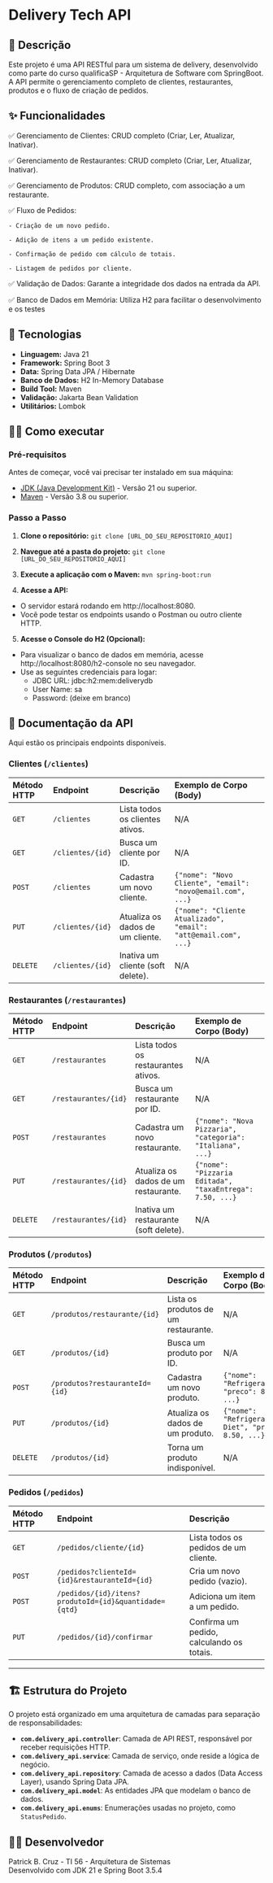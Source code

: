 # Delivery Tech API

## 📝 Descrição
Este projeto é uma API RESTful para um sistema de delivery, desenvolvido como parte do curso qualificaSP - Arquitetura de Software com SpringBoot. A API permite o gerenciamento completo de clientes, restaurantes, produtos e o fluxo de criação de pedidos.

## ✨ Funcionalidades
✅ Gerenciamento de Clientes: CRUD completo (Criar, Ler, Atualizar, Inativar).

✅ Gerenciamento de Restaurantes: CRUD completo (Criar, Ler, Atualizar, Inativar).

✅ Gerenciamento de Produtos: CRUD completo, com associação a um restaurante.

✅ Fluxo de Pedidos:

    - Criação de um novo pedido.

    - Adição de itens a um pedido existente.

    - Confirmação de pedido com cálculo de totais.

    - Listagem de pedidos por cliente.

✅ Validação de Dados: Garante a integridade dos dados na entrada da API.

✅ Banco de Dados em Memória: Utiliza H2 para facilitar o desenvolvimento e os testes

## 🚀 Tecnologias
- **Linguagem:** Java 21
- **Framework:** Spring Boot 3
- **Data:** Spring Data JPA / Hibernate
- **Banco de Dados:** H2 In-Memory Database
- **Build Tool:** Maven
- **Validação:** Jakarta Bean Validation
- **Utilitários:** Lombok

## 🏃‍♂️ Como executar
### Pré-requisitos
Antes de começar, você vai precisar ter instalado em sua máquina:
- [JDK (Java Development Kit)](https://www.oracle.com/java/technologies/downloads/) - Versão 21 ou superior.
- [Maven](https://maven.apache.org/download.cgi) - Versão 3.8 ou superior.

### Passo a Passo
1. **Clone o repositório:**
   `git clone [URL_DO_SEU_REPOSITORIO_AQUI]`

2. **Navegue até a pasta do projeto:**
   `git clone [URL_DO_SEU_REPOSITORIO_AQUI]`

3. **Execute a aplicação com o Maven:**
   `mvn spring-boot:run`

4. **Acesse a API:**
- O servidor estará rodando em http://localhost:8080.
- Você pode testar os endpoints usando o Postman ou outro cliente HTTP.

5. **Acesse o Console do H2 (Opcional):**
- Para visualizar o banco de dados em memória, acesse http://localhost:8080/h2-console no seu navegador.
- Use as seguintes credenciais para logar:
    - JDBC URL: jdbc:h2:mem:deliverydb
    - User Name: sa
    - Password: (deixe em branco)

## 📖 Documentação da API

Aqui estão os principais endpoints disponíveis.

### Clientes (`/clientes`)
| Método HTTP | Endpoint | Descrição | Exemplo de Corpo (Body) |
| :--- | :--- | :--- | :--- |
| `GET` | `/clientes` | Lista todos os clientes ativos. | N/A |
| `GET` | `/clientes/{id}` | Busca um cliente por ID. | N/A |
| `POST` | `/clientes` | Cadastra um novo cliente. | `{"nome": "Novo Cliente", "email": "novo@email.com", ...}` |
| `PUT` | `/clientes/{id}` | Atualiza os dados de um cliente. | `{"nome": "Cliente Atualizado", "email": "att@email.com", ...}` |
| `DELETE`| `/clientes/{id}` | Inativa um cliente (soft delete). | N/A |

### Restaurantes (`/restaurantes`)
| Método HTTP | Endpoint | Descrição | Exemplo de Corpo (Body) |
| :--- | :--- | :--- | :--- |
| `GET` | `/restaurantes` | Lista todos os restaurantes ativos. | N/A |
| `GET` | `/restaurantes/{id}` | Busca um restaurante por ID. | N/A |
| `POST` | `/restaurantes` | Cadastra um novo restaurante. | `{"nome": "Nova Pizzaria", "categoria": "Italiana", ...}` |
| `PUT` | `/restaurantes/{id}` | Atualiza os dados de um restaurante. | `{"nome": "Pizzaria Editada", "taxaEntrega": 7.50, ...}` |
| `DELETE`| `/restaurantes/{id}` | Inativa um restaurante (soft delete). | N/A |

### Produtos (`/produtos`)
| Método HTTP | Endpoint | Descrição | Exemplo de Corpo (Body) |
| :--- | :--- | :--- | :--- |
| `GET` | `/produtos/restaurante/{id}` | Lista os produtos de um restaurante. | N/A |
| `GET` | `/produtos/{id}` | Busca um produto por ID. | N/A |
| `POST` | `/produtos?restauranteId={id}` | Cadastra um novo produto. | `{"nome": "Refrigerante", "preco": 8.00, ...}` |
| `PUT` | `/produtos/{id}` | Atualiza os dados de um produto. | `{"nome": "Refrigerante Diet", "preco": 8.50, ...}` |
| `DELETE`| `/produtos/{id}` | Torna um produto indisponível. | N/A |

### Pedidos (`/pedidos`)
| Método HTTP | Endpoint | Descrição |
| :--- | :--- | :--- |
| `GET` | `/pedidos/cliente/{id}` | Lista todos os pedidos de um cliente. |
| `POST`| `/pedidos?clienteId={id}&restauranteId={id}` | Cria um novo pedido (vazio). |
| `POST`| `/pedidos/{id}/itens?produtoId={id}&quantidade={qtd}` | Adiciona um item a um pedido. |
| `PUT` | `/pedidos/{id}/confirmar` | Confirma um pedido, calculando os totais. |

---
## 🏗️ Estrutura do Projeto
O projeto está organizado em uma arquitetura de camadas para separação de responsabilidades:

- **`com.delivery_api.controller`**: Camada de API REST, responsável por receber requisições HTTP.
- **`com.delivery_api.service`**: Camada de serviço, onde reside a lógica de negócio.
- **`com.delivery_api.repository`**: Camada de acesso a dados (Data Access Layer), usando Spring Data JPA.
- **`com.delivery_api.model`**: As entidades JPA que modelam o banco de dados.
- **`com.delivery_api.enums`**: Enumerações usadas no projeto, como `StatusPedido`.

## 👨‍💻 Desenvolvedor
Patrick B. Cruz - TI 56 - Arquitetura de Sistemas  
Desenvolvido com JDK 21 e Spring Boot 3.5.4
